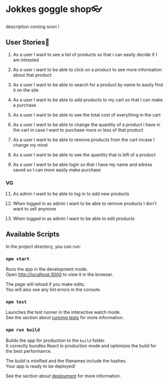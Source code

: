 # Jokkes goggle shop👓

description coming soon !

## User Stories📜
1. As a user I want to see a list of products so that i can easily decide if I am intrested

2. As a user i want to be able to click on a product to see more information about that product

3. As a user I want to be able to search for a product by name to easily find it on the site

4. As a user I want to be able to add products to my cart so that I can make a purchase

5. As a user I want to be able to see the total cost of everything in the cart

6. As a user I want to be able to change the quantity of a product i have in the cart in case I want to purchase more or less of that product

7. As a user I want to be able to remove products from the cart incase I change my mind

8. As a user I want to be able to see the quantity that is left of a product

9. As a user I want to be able login so that I have my name and adress saved so I can more easily make purchase

### VG
11. As admin I want to be able to log in to add new products

12. When logged in as admin I want to be able to remove products I don't want to sell anymore

13. When logged in as admin I want to be able to edit products

## Available Scripts

In the project directory, you can run:

### `npm start`

Runs the app in the development mode.\
Open [http://localhost:3000](http://localhost:3000) to view it in the browser.

The page will reload if you make edits.\
You will also see any lint errors in the console.

### `npm test`

Launches the test runner in the interactive watch mode.\
See the section about [running tests](https://facebook.github.io/create-react-app/docs/running-tests) for more information.

### `npm run build`

Builds the app for production to the `build` folder.\
It correctly bundles React in production mode and optimizes the build for the best performance.

The build is minified and the filenames include the hashes.\
Your app is ready to be deployed!

See the section about [deployment](https://facebook.github.io/create-react-app/docs/deployment) for more information.

